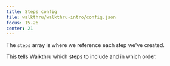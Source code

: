 ```yaml
---
title: Steps config
file: walkthru/walkthru-intro/config.json
focus: 15-26
center: 21
---
```


The `steps` array is where we reference each step we've created. 

This tells Walkthru which steps to include and in which order.
